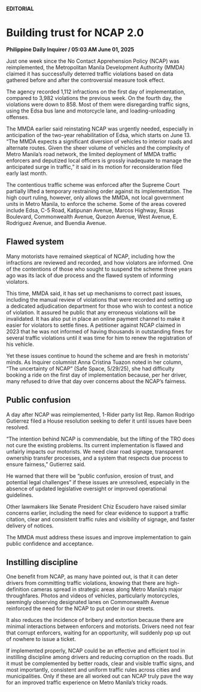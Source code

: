 **EDITORIAL**

# Building trust for NCAP 2.0

****Philippine Daily Inquirer / 05:03 AM June 01, 2025****

Just one week since the No Contact Apprehension Policy (NCAP) was reimplemented, the Metropolitan Manila Development Authority (MMDA) claimed it has successfully deterred traffic violations based on data gathered before and after the controversial measure took effect.

The agency recorded 1,112 infractions on the first day of implementation, compared to 3,982 violations the previous week. On the fourth day, the violations were down to 858. Most of them were disregarding traffic signs, using the Edsa bus lane and motorcycle lane, and loading-unloading offenses.

The MMDA earlier said reinstating NCAP was urgently needed, especially in anticipation of the two-year rehabilitation of Edsa, which starts on June 13. “The MMDA expects a significant diversion of vehicles to interior roads and alternate routes. Given the sheer volume of vehicles and the complexity of Metro Manila’s road network, the limited deployment of MMDA traffic enforcers and deputized local officers is grossly inadequate to manage the anticipated surge in traffic,” it said in its motion for reconsideration filed early last month.

The contentious traffic scheme was enforced after the Supreme Court partially lifted a temporary restraining order against its implementation. The high court ruling, however, only allows the MMDA, not local government units in Metro Manila, to enforce the scheme. Some of the areas covered include Edsa, C-5 Road, Katipunan Avenue, Marcos Highway, Roxas Boulevard, Commonwealth Avenue, Quezon Avenue, West Avenue, E. Rodriguez Avenue, and Buendia Avenue.

## Flawed system

Many motorists have remained skeptical of NCAP, including how the infractions are reviewed and recorded, and how violators are informed. One of the contentions of those who sought to suspend the scheme three years ago was its lack of due process and the flawed system of informing violators.

This time, MMDA said, it has set up mechanisms to correct past issues, including the manual review of violations that were recorded and setting up a dedicated adjudication department for those who wish to contest a notice of violation. It assured he public that any erroneous violations will be invalidated. It has also put in place an online payment channel to make it easier for violators to settle fines. A petitioner against NCAP claimed in 2023 that he was not informed of having thousands in outstanding fines for several traffic violations until it was time for him to renew the registration of his vehicle.

Yet these issues continue to hound the scheme and are fresh in motorists’ minds. As Inquirer columnist Anna Cristina Tuazon noted in her column, “The uncertainty of NCAP” (Safe Space, 5/29/25), she had difficulty booking a ride on the first day of implementation because, per her driver, many refused to drive that day over concerns about the NCAP’s fairness.

## Public confusion

A day after NCAP was reimplemented, 1-Rider party list Rep. Ramon Rodrigo Gutierrez filed a House resolution seeking to defer it until issues have been resolved.

“The intention behind NCAP is commendable, but the lifting of the TRO does not cure the existing problems. Its current implementation is flawed and unfairly impacts our motorists. We need clear road signage, transparent ownership transfer processes, and a system that respects due process to ensure fairness,” Gutierrez said.

He warned that there will be “public confusion, erosion of trust, and potential legal challenges” if these issues are unresolved, especially in the absence of updated legislative oversight or improved operational guidelines.

Other lawmakers like Senate President Chiz Escudero have raised similar concerns earlier, including the need for clear evidence to support a traffic citation, clear and consistent traffic rules and visibility of signage, and faster delivery of notices.

The MMDA must address these issues and improve implementation to gain public confidence and acceptance.

## Instilling discipline

One benefit from NCAP, as many have pointed out, is that it can deter drivers from committing traffic violations, knowing that there are high-definition cameras spread in strategic areas along Metro Manila’s major throughfares. Photos and videos of vehicles, particularly motorcycles, seemingly observing designated lanes on Commonwealth Avenue reinforced the need for the NCAP to put order in our streets.

It also reduces the incidence of bribery and extortion because there are minimal interactions between enforcers and motorists. Drivers need not fear that corrupt enforcers, waiting for an opportunity, will suddenly pop up out of nowhere to issue a ticket.

If implemented properly, NCAP could be an effective and efficient tool in instilling discipline among drivers and reducing corruption on the roads. But it must be complemented by better roads, clear and visible traffic signs, and most importantly, consistent and uniform traffic rules across cities and municipalities. Only if these are all worked out can NCAP truly pave the way for an improved traffic experience on Metro Manila’s tricky roads.